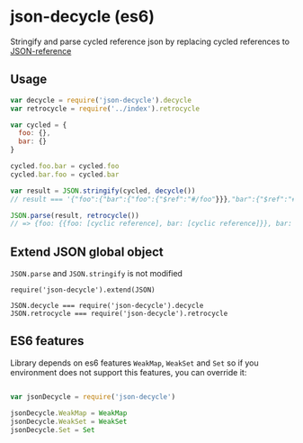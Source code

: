 json-decycle (es6)
============

Stringify and parse cycled reference json by replacing cycled references to [JSON-reference](http://json-spec.readthedocs.org/en/latest/reference.html)

Usage
-----

```javascript
var decycle = require('json-decycle').decycle
var retrocycle = require('../index').retrocycle

var cycled = {
  foo: {},
  bar: {}
}

cycled.foo.bar = cycled.foo
cycled.bar.foo = cycled.bar

var result = JSON.stringify(cycled, decycle())
// result === '{"foo":{"bar":{"foo":{"$ref":"#/foo"}}},"bar":{"$ref":"#/foo/bar"}}'

JSON.parse(result, retrocycle())
// => {foo: {{foo: [cyclic reference], bar: [cyclic reference]}}, bar: {{foo: [cyclic reference], bar: [cyclic reference]}}}

```

Extend JSON global object
-------------------------

`JSON.parse` and `JSON.stringify` is not modified

```
require('json-decycle').extend(JSON)

JSON.decycle === require('json-decycle').decycle
JSON.retrocycle === require('json-decycle').retrocycle

```

ES6 features
------------

Library depends on es6 features `WeakMap`, `WeakSet` and `Set` so if you environment does not support this features, you can override it:

```javascript

var jsonDecycle = require('json-decycle')

jsonDecycle.WeakMap = WeakMap
jsonDecycle.WeakSet = WeakSet
jsonDecycle.Set = Set

```